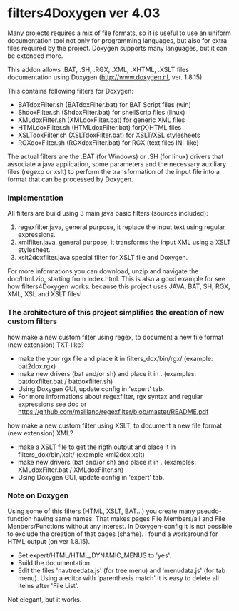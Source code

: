# filters4Doxygen  ver 4.03
Many projects requires a mix of file formats, so it is useful to use an uniform documentation tool not only for programming languages, but also for extra files required by the project.  Doxygen supports many languages, but it can be extended more.

This addon allows .BAT, .SH, .RGX, .XML, .XHTML, .XSLT files documentation using Doxygen (http://www.doxygen.nl, ver. 1.8.15) 

This contains following filters for Doxygen: 
- BATdoxFilter.sh (BATdoxFilter.bat) for BAT Script files (win)
- ShdoxFilter.sh (ShdoxFilter.bat) for shellScrip files (linux)
- XMLdoxFilter.sh (XMLdoxFilter.bat) for generic XML files
- HTMLdoxFilter.sh (HTMLdoxFilter.bat) for(X)HTML files 
- XSLTdoxFilter.sh (XSLTdoxFilter.bat) for XSLT/XSL stylesheets
- RGXdoxFilter.sh (RGXdoxFilter.bat) for RGX (text files INI-like)

The actual filters are the .BAT (for Windows) or .SH (for linux) drivers that associate a java application, some parameters and the necessary auxiliary files (regexp or xslt) to perform the transformation of the input file into a format that can be processed by Doxygen.

### Implementation
All filters are build using 3 main java basic filters (sources included):
1. regexfilter.java, general purpose, it replace the input text using regular expressions. 
2. xmlfilter.java, general purpose, it transforms the input XML using a XSLT stylesheet.
3. xslt2doxfilter.java special filter for XSLT file and Doxygen.

For more informations you can download, unzip and navigate the doc/html.zip, starting from index.html.  This is also a good example for see how filters4Doxygen works: because this project uses  JAVA, BAT, SH, RGX,  XML, XSL and XSLT files!

### The architecture of this project simplifies the creation of new custom filters
how make a new custom filter using regex, to document a new file format (new extension) TXT-like?
- make the your rgx file and place it in filters_dox/bin/rgx/  (example: bat2dox.rgx)
- make new drivers (bat and/or sh) and place it in . (examples: batdoxfilter.bat / batdoxfilter.sh)
- Using Doxygen GUI, update config in 'expert' tab.
- For more informations about regexfilter, rgx syntax and regular expressions see doc or https://github.com/msillano/regexfilter/blob/master/README.pdf

how make a new custom filter using XSLT, to document a new file format (new extension) XML?
- make a XSLT file to get the rigth output and place it in filters_dox/bin/xslt/   (example xml2dox.xslt)
- make new drivers (bat and/or sh) and place it in . (examples: XMLdoxFilter.bat / XMLdoxFilter.sh)
- Using Doxygen GUI, update config in 'expert' tab.

### Note on Doxygen
Using some of this filters (HTML, XSLT, BAT...) you create many pseudo-function having same names. That makes pages 
File Members/all and File Menbers/Functions without any interest. In Doxygen-config it is not possible to exclude the 
creation of that pages (shame). I found a workaround for HTML output (on ver 1.8.15).
 - Set expert/HTML/HTML_DYNAMIC_MENUS to 'yes'.
 - Build the documentation.
 - Edit the files 'navtreedata.js' (for tree menu) and 'menudata.js'  (for tab menu). Using a editor
with 'parenthesis match' it is easy to delete all items after 'File List'. 

Not elegant, but it works.
